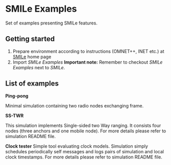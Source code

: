 # SMILe Examples
Set of examples presenting SMILe features.

## Getting started
1. Prepare environment according to instructions (OMNET++, INET etc.) at [SMILe](https://github.com/goofacz/smile) home page
2. Import _SMILe Examples_ **Important note:** Remember to checkout _SMILe Examples_ next to _SMILe_.

## List of examples
**Ping-pong**

Minimal simulation containing two radio nodes exchanging frame.

**SS-TWR**

This simulation implements Single-sided two Way ranging. It consists four nodes (three anchors and one mobile node). For more details please refer to simulation README file.

**Clock tester**
Simple tool evaluating clock models. Simulation simply schedules periodically self messages and logs pairs of simulation and local clock timestamps. For more details please refer to simulation README file.
